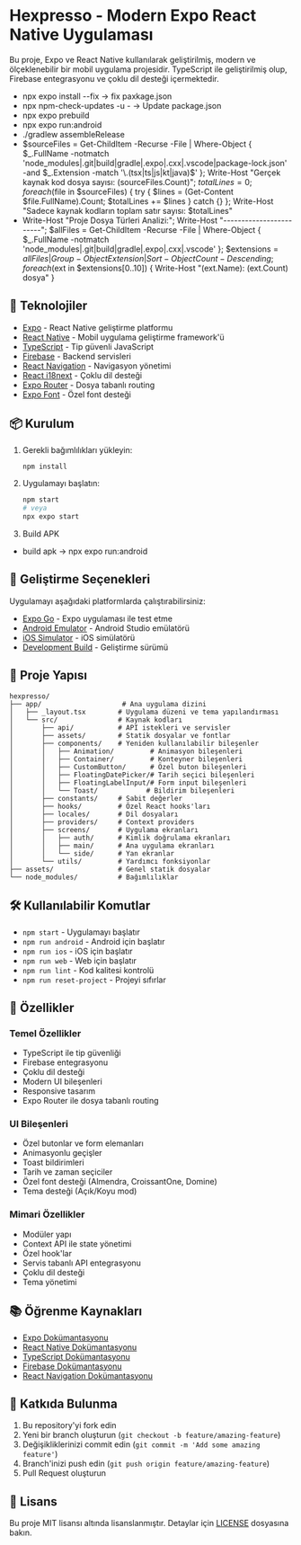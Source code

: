 # Hexpresso - Modern Expo React Native Uygulaması

Bu proje, Expo ve React Native kullanılarak geliştirilmiş, modern ve ölçeklenebilir bir mobil uygulama projesidir. TypeScript ile geliştirilmiş olup, Firebase entegrasyonu ve çoklu dil desteği içermektedir.

- npx expo install --fix → fix paxkage.json
- npx npm-check-updates -u - → Update package.json
- npx expo prebuild
- npx expo run:android
- ./gradlew assembleRelease
- $sourceFiles = Get-ChildItem -Recurse -File | Where-Object { $_.FullName -notmatch 'node_modules|\.git|build|gradle|\.expo|\.cxx|\.vscode|package-lock\.json' -and $_.Extension -match '\.(tsx|ts|js|kt|java)$' }; Write-Host "Gerçek kaynak kod dosya sayısı: $($sourceFiles.Count)"; $totalLines = 0; foreach($file in $sourceFiles) { try { $lines = (Get-Content $file.FullName).Count; $totalLines += $lines } catch {} }; Write-Host "Sadece kaynak kodların toplam satır sayısı: $totalLines"
- Write-Host "Proje Dosya Türleri Analizi:"; Write-Host "------------------------"; $allFiles = Get-ChildItem -Recurse -File | Where-Object { $_.FullName -notmatch 'node_modules|\.git|build|gradle|\.expo|\.cxx|\.vscode' }; $extensions = $allFiles | Group-Object Extension | Sort-Object Count -Descending; foreach($ext in $extensions[0..10]) { Write-Host "$($ext.Name): $($ext.Count) dosya" }
## 🚀 Teknolojiler

- [Expo](https://expo.dev) - React Native geliştirme platformu
- [React Native](https://reactnative.dev) - Mobil uygulama geliştirme framework'ü
- [TypeScript](https://www.typescriptlang.org) - Tip güvenli JavaScript
- [Firebase](https://firebase.google.com) - Backend servisleri
- [React Navigation](https://reactnavigation.org) - Navigasyon yönetimi
- [React i18next](https://react.i18next.com) - Çoklu dil desteği
- [Expo Router](https://docs.expo.dev/router/introduction/) - Dosya tabanlı routing
- [Expo Font](https://docs.expo.dev/versions/latest/sdk/font/) - Özel font desteği

## 📦 Kurulum

1. Gerekli bağımlılıkları yükleyin:

   ```bash
   npm install
   ```

2. Uygulamayı başlatın:

   ```bash
   npm start
   # veya
   npx expo start
   ```
3. Build APK

- build apk → npx expo run:android


## 🎯 Geliştirme Seçenekleri

Uygulamayı aşağıdaki platformlarda çalıştırabilirsiniz:

- [Expo Go](https://expo.dev/go) - Expo uygulaması ile test etme
- [Android Emulator](https://docs.expo.dev/workflow/android-studio-emulator/) - Android Studio emülatörü
- [iOS Simulator](https://docs.expo.dev/workflow/ios-simulator/) - iOS simülatörü
- [Development Build](https://docs.expo.dev/develop/development-builds/introduction/) - Geliştirme sürümü

## 📁 Proje Yapısı

```
hexpresso/
├── app/                    # Ana uygulama dizini
│   ├── _layout.tsx        # Uygulama düzeni ve tema yapılandırması
│   └── src/               # Kaynak kodları
│       ├── api/           # API istekleri ve servisler
│       ├── assets/        # Statik dosyalar ve fontlar
│       ├── components/    # Yeniden kullanılabilir bileşenler
│       │   ├── Animation/         # Animasyon bileşenleri
│       │   ├── Container/         # Konteyner bileşenleri
│       │   ├── CustomButton/      # Özel buton bileşenleri
│       │   ├── FloatingDatePicker/# Tarih seçici bileşenleri
│       │   ├── FloatingLabelInput/# Form input bileşenleri
│       │   └── Toast/            # Bildirim bileşenleri
│       ├── constants/     # Sabit değerler
│       ├── hooks/         # Özel React hooks'ları
│       ├── locales/       # Dil dosyaları
│       ├── providers/     # Context providers
│       ├── screens/       # Uygulama ekranları
│       │   ├── auth/      # Kimlik doğrulama ekranları
│       │   ├── main/      # Ana uygulama ekranları
│       │   └── side/      # Yan ekranlar
│       └── utils/         # Yardımcı fonksiyonlar
├── assets/                # Genel statik dosyalar
└── node_modules/          # Bağımlılıklar
```

## 🛠️ Kullanılabilir Komutlar

- `npm start` - Uygulamayı başlatır
- `npm run android` - Android için başlatır
- `npm run ios` - iOS için başlatır
- `npm run web` - Web için başlatır
- `npm run lint` - Kod kalitesi kontrolü
- `npm run reset-project` - Projeyi sıfırlar

## 🔧 Özellikler

### Temel Özellikler
- TypeScript ile tip güvenliği
- Firebase entegrasyonu
- Çoklu dil desteği
- Modern UI bileşenleri
- Responsive tasarım
- Expo Router ile dosya tabanlı routing

### UI Bileşenleri
- Özel butonlar ve form elemanları
- Animasyonlu geçişler
- Toast bildirimleri
- Tarih ve zaman seçiciler
- Özel font desteği (Almendra, CroissantOne, Domine)
- Tema desteği (Açık/Koyu mod)

### Mimari Özellikler
- Modüler yapı
- Context API ile state yönetimi
- Özel hook'lar
- Servis tabanlı API entegrasyonu
- Çoklu dil desteği
- Tema yönetimi

## 📚 Öğrenme Kaynakları

- [Expo Dokümantasyonu](https://docs.expo.dev)
- [React Native Dokümantasyonu](https://reactnative.dev/docs/getting-started)
- [TypeScript Dokümantasyonu](https://www.typescriptlang.org/docs)
- [Firebase Dokümantasyonu](https://firebase.google.com/docs)
- [React Navigation Dokümantasyonu](https://reactnavigation.org/docs/getting-started)

## 🤝 Katkıda Bulunma

1. Bu repository'yi fork edin
2. Yeni bir branch oluşturun (`git checkout -b feature/amazing-feature`)
3. Değişikliklerinizi commit edin (`git commit -m 'Add some amazing feature'`)
4. Branch'inizi push edin (`git push origin feature/amazing-feature`)
5. Pull Request oluşturun

## 📝 Lisans

Bu proje MIT lisansı altında lisanslanmıştır. Detaylar için [LICENSE](LICENSE) dosyasına bakın.

